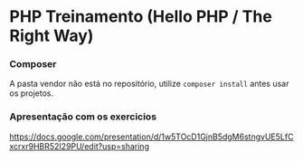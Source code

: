 # PHP Treinamento (Hello PHP / The Right Way)

### Composer

A pasta vendor não está no repositório, utilize ```composer install``` antes usar os projetos.

### Apresentação com os exercicios

https://docs.google.com/presentation/d/1w5TOcD1GjnB5dgM6stngvUE5LfCxcrxr9HBR52I29PU/edit?usp=sharing
